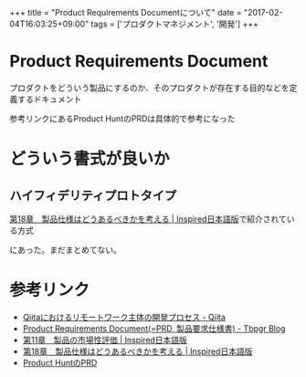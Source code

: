 +++
title = "Product Requirements Documentについて"
date = "2017-02-04T16:03:25+09:00"
tags = ['プロダクトマネジメント', '開発']
+++

# Product Requirements Document

プロダクトをどういう製品にするのか、そのプロダクトが存在する目的などを定義するドキュメント

参考リンクにあるProduct HuntのPRDは具体的で参考になった

# どういう書式が良いか

## ハイフィデリティプロトタイプ

[第18章　製品仕様はどうあるべきかを考える | Inspired日本語版](https://inspiredjp.com/2011/02/25/chapter-18/)で紹介されている方式

にあった。まだまとめてない。

# 参考リンク

- [Qiitaにおけるリモートワーク主体の開発プロセス - Qiita](http://qiita.com/takashi/items/39adc590ddb48e5765a6#prd)
- [Product Requirements Document(=PRD, 製品要求仕様書) - Tbpgr Blog](http://tbpgr.hatenablog.com/entry/2016/10/07/232118)
- [第11章　製品の市場性評価 | Inspired日本語版](https://inspiredjp.com/2011/01/30/chapter-11/)
- [第18章　製品仕様はどうあるべきかを考える | Inspired日本語版](https://inspiredjp.com/2011/02/25/chapter-18/)
- [Product HuntのPRD](https://docs.google.com/document/d/1yrU5F6Gxhkfma91wf_IbZfexw8_fahbGQLW3EvwdfQI/edit#heading=h.rmt3yiu4sfqd)